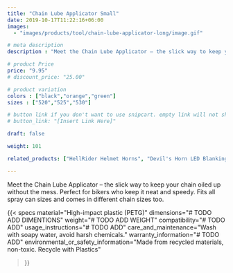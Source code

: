 ```yaml
---
title: "Chain Lube Applicator Small"
date: 2019-10-17T11:22:16+06:00
images: 
  - "images/products/tool/chain-lube-applicator-long/image.gif"

# meta description
description : "Meet the Chain Lube Applicator – the slick way to keep your chain oiled up without the mess. Perfect for bikers who keep it neat and speedy. Fits all spray can sizes and comes in different chain sizes too."

# product Price
price: "9.95"
# discount_price: "25.00"

# product variation
colors : ["black","orange","green"]
sizes : ["520","525","530"]

# button link if you don't want to use snipcart. empty link will not show button
# button_link: "[Insert Link Here]"

draft: false

weight: 101

related_products: ["HellRider Helmet Horns", "Devil's Horn LED Blanking Plates"]

---
```


Meet the Chain Lube Applicator – the slick way to keep your chain oiled up without the mess. Perfect for bikers who keep it neat and speedy. Fits all spray can sizes and comes in different chain sizes too.

{{< specs
    material="High-impact plastic (PETG)"
    dimensions="# TODO ADD DIMENTIONS"
    weight="# TODO ADD WEIGHT"
    compatibility="# TODO ADD"
    usage_instructions="# TODO ADD"
    care_and_maintenance="Wash with soapy water, avoid harsh chemicals."
    warranty_information="# TODO ADD"
    environmental_or_safety_information="Made from recycled materials, non-toxic. Recycle with Plastics"
>}}
